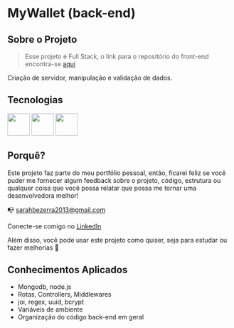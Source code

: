 # MyWallet (back-end)

## Sobre o Projeto

 > Esse projeto é Full Stack, o link para o repositório do front-end encontra-se [aqui](https://github.com/SarahBezerra/MyWallet_front)

Criação de servidor, manipulação e validação de dados.

## Tecnologias

<p float="left">
<img src="https://img.icons8.com/color/48/000000/javascript--v1.png" width=50px />
<img src="https://boaglio.com/wp-content/uploads/2015/05/mongodb.png" width=50px />
<img src="https://media.bitdegree.org/storage/media/images/2018/12/node-js-interview-questions-logo-2-266x300.png" width=50px />
</p>
  
## Porquê?

Este projeto faz parte do meu portfólio pessoal, então, ficarei feliz se você puder me fornecer algum feedback sobre o projeto, código, estrutura ou qualquer coisa que você possa relatar que possa me tornar uma desenvolvedora melhor!

:mailbox_with_no_mail: sarahbezerra2013@gmail.com

Conecte-se comigo no [LinkedIn](https://www.linkedin.com/in/sarah-bezerra-0a8124213/)

Além disso, você pode usar este projeto como quiser, seja para estudar ou fazer melhorias :handshake:

## Conhecimentos Aplicados
- Mongodb, node.js
- Rotas, Controllers, Middlewares
- joi, regex, uuid, bcrypt
- Variáveis de ambiente
- Organização do código back-end em geral
